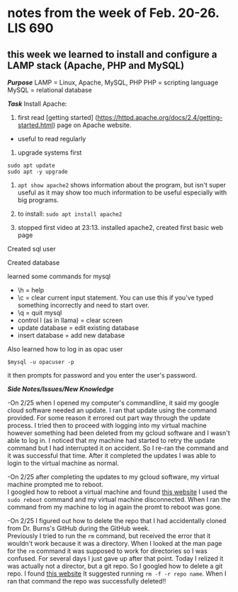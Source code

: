# notes from the week of Feb. 20-26. LIS 690

## this week we learned to install and configure a LAMP stack (Apache, PHP and MySQL)

***Purpose***
LAMP = Linux, Apache, MySQL, PHP
PHP = scripting language
MySQL = relational database


***Task***
Install Apache: 

1. first read [getting started] (https://httpd.apache.org/docs/2.4/getting-started.html) page on Apache website. 
- useful to read regularly 

1. upgrade systems first

```
sudo apt update
sudo apt -y upgrade
```
1. `apt show apache2` shows information about the program, but isn't super useful as it may show too much information to be useful especially with big programs.

1. to install: `sudo apt install apache2`

1. stopped first video at 23:13. installed apache2, created first basic web page

Created sql user

Created database

learned some commands for mysql
- \h = help
- \c = clear current input statement. You can use this if you've typed something incorrectly and need to start over. 
- \q = quit mysql
- control l (as in llama) = clear screen
- update database = edit existing database
- insert database = add new database


Also learned how to log in as opac user
```
$mysql -u opacuser -p
```
it then prompts for password and you enter the user's password. 


***Side Notes/Issues/New Knowledge***

-On 2/25 when I opened my computer's commandline, it said my google cloud software needed an update. I ran that update using the command provided. For some reason it errored out part way through the update process. I tried then to proceed with logging into my virtual machine however something had been deleted from my gcloud software and I wasn't able to log in. I noticed that my machine had started to retry the update command but I had interrupted it on accident. So I re-ran the command and it was successful that time. After it completed the updates I was able to login to the virtual machine as normal. 

-On 2/25 after completing the updates to my gcloud software, my virtual machine prompted me to reboot.  
I googled how to reboot a virtual machine and found [this website](https://www.cs.stonybrook.edu/about-us/csintranet/faqs/Ubuntushutdown)
I used the `sudo reboot` command and my virtual machine disconnected. 
When I ran the command from my machine to log in again the promt to reboot was gone. 

-On 2/25 I figured out how to delete the repo that I had accidentally cloned from Dr. Burns's GitHub during the GitHub week.  
Previously I tried to run the `rm` command, but received the error that it wouldn't work because it was a directory.
When I looked at the man page for the `rm` command it was supposed to work for directories so I was confused. For several days I just gave up after that point.
Today I relized it was actually not a director, but a git repo. So I googled how to delete a git repo. 
I found [this website](https://www.theserverside.com/blog/Coffee-Talk-Java-News-Stories-and-Opinions/delete-local-git-repository-repo-command-windows-linux-rm#:~:text=Command%20line%20Git%20repository%20delete&text=Just%20run%20the%20rm%20command,and%20folder%20to%20remain%20untouched.)
It suggested running `rm -f -r repo name`.
When I ran that command the repo was successfully deleted!! 


